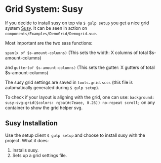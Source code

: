 # Grid System: Susy
If you decide to install susy on top via `$ gulp setup` you get a nice grid system [Susy](http://oddbird.net/susy/docs/).
It can be seen in action on `components/Examples/DemoGrid/Demogrid.vue`.

Most important are the two sass functions:

`span(x of $s-amount-columns)`
(This sets the width: X columns of total $s-amount-columns)

and
`gutter(of $s-amount-columns)`
(This sets the gutter: X gutters of total $s-amount-columns)

The susy grid settings are saved in `tools.grid.scss` (this file is automatically generated during `$ gulp setup`).

To check if your layout is aligning with the grid, one can use:
`background: susy-svg-grid($colors: rgba(#c7eaee, 0.26)) no-repeat scroll;`
on any container to show the grid helper svg.

## Susy Installation
Use the setup client
`$ gulp setup` and choose to install susy with the project.
What it does:
1. Installs susy.
1. Sets up a grid settings file.
